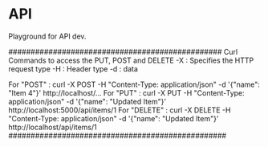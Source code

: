 # API
Playground for API dev.

################################################
Curl Commands to access the PUT, POST and DELETE 
-X : Specifies the HTTP request type 
-H : Header type 
-d : data 

For "POST" :
    curl -X POST -H "Content-Type: application/json" -d '{"name": "Item 4"}' http://localhost/...
For "PUT" :
    curl -X PUT -H "Content-Type: application/json" -d '{"name": "Updated Item"}' http://localhost:5000/api/items/1
For "DELETE" :
    curl -X DELETE -H "Content-Type: application/json" -d '{"name": "Updated Item"}' http://localhost/api/items/1
#################################################